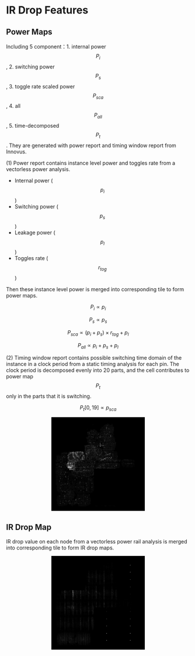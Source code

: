 # IR Drop Features

## Power Maps

Including 5 component：1. internal power $$P_i$$, 2. switching power $$P_s$$, 3. toggle rate scaled power $$P_{sca}$$, 4. all $$P_{all}$$, 5. time-decomposed $$P_t$$. They are generated with power report and timing window report from Innovus. 

(1) Power report contains instance level power and toggles rate from a vectorless power analysis. 
- Internal power ($$p_i$$)
- Switching power ($$p_s$$)
- Leakage power ($$p_l$$)
- Toggles rate ($$r_{tog}$$)

Then these instance level power is merged into corresponding tile to form power maps.

$$ P_i \propto p_i$$

$$ P_s \propto p_s$$

$$ P_{sca} \propto (p_i+p_s) \times r_{tog}+p_l$$

$$ P_{all} \propto p_i+p_s+p_l$$

(2) Timing window report contains possible switching time domain of the instance in a clock period from a static timing analysis for each pin. The clock period is decomposed evenly into 20 parts, and the cell contributes to power map $$P_t$$ only in the parts that it is switching. 

$$ P_t[0,19] \propto p_{sca}$$

<div align="center">
  <img src="../pics/power.png" alt= "power_sca">
</div>

## IR Drop Map

IR drop value on each node from a vectorless power rail analysis is merged into corresponding tile to form IR drop maps.

<div align="center">
  <img src="../pics/ir.png" >
</div>